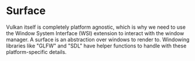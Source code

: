 # Surface
Vulkan itself is completely platform agnostic, which is why we need to
use the Window System Interface (WSI) extension to interact with the 
window manager. A surface is an abstraction over windows to render to. 
Windowing libraries like "GLFW" and "SDL" have helper functions to handle
with these platform-specific details.

